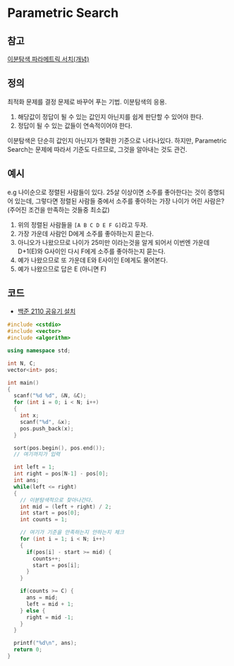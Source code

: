 # Parametric Search

## 참고

[이분탐색 파라메트릭 서치(개념)](http://sarah950716.tistory.com/16)

## 정의

최적화 문제를 결정 문제로 바꾸어 푸는 기법. 이분탐색의 응용.

1. 해당값이 정답이 될 수 있는 값인지 아닌지를 쉽게 판단할 수 있어야 한다.
2. 정답이 될 수 있는 값들이 연속적이어야 한다.

이분탐색은 단순히 값인지 아닌지가 명확한 기준으로 나타나있다. 하지만, Parametric Search는 문제에 따라서 기준도 다르므로, 그것을 알아내는 것도 관건.

## 예시

e.g 나이순으로 정렬된 사람들이 있다. 25살 이상이면 소주를 좋아한다는 것이 증명되어 있는데, 그렇다면 정렬된 사람들 중에서 소주를 좋아하는 가장 나이가 어린 사람은?(주어진 조건을 만족하는 것들중 최소값)

1. 위의 정렬된 사람들을 `[A B C D E F G]`라고 두자.
2. 가장 가운데 사람인 D에게 소주를 좋아하는지 묻는다.
3. 아니오가 나왔으므로 나이가 25미만 이라는것을 알게 되어서 이번엔 가운데 D+1(E)와 G사이인 다시 F에게 소주를 좋아하는지 묻는다.
4. 예가 나왔으므로 또 가운데 E와 E사이인 E에게도 물어본다.
5. 예가 나왔으므로 답은 E (아니면 F)

## 코드

- [백준 2110 공유기 설치](https://www.acmicpc.net/problem/2110)

```c++
#include <cstdio>
#include <vector>
#include <algorithm>

using namespace std;

int N, C;
vector<int> pos;

int main()
{
  scanf("%d %d", &N, &C);
  for (int i = 0; i < N; i++)
  {
    int x;
    scanf("%d", &x);
    pos.push_back(x);
  }

  sort(pos.begin(), pos.end());
  // 여기까지가 입력

  int left = 1;
  int right = pos[N-1] - pos[0];
  int ans;
  while(left <= right)
  {
    // 이분탐색적으로 찾아나간다.
    int mid = (left + right) / 2;
    int start = pos[0];
    int counts = 1;

    // 여기가 기준을 만족하는지 안하는지 체크
    for (int i = 1; i < N; i++)
    {
      if(pos[i] - start >= mid) {
        counts++;
        start = pos[i];
      }
    }

    if(counts >= C) {
      ans = mid;
      left = mid + 1;
    } else {
      right = mid -1;
    }
  }

  printf("%d\n", ans);
  return 0;
}
```
